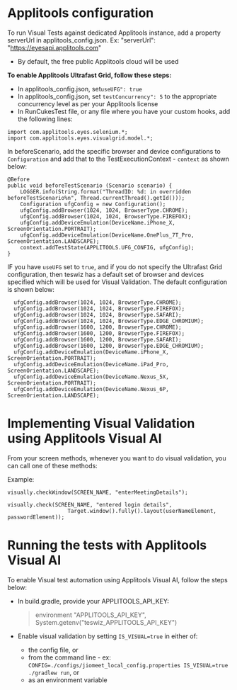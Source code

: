 # Applitools configuration
To run Visual Tests against dedicated Applitools instance, add a property serverUrl in applitools_config.json.
Ex: "serverUrl": "https://eyesapi.applitools.com"
* By default, the free public Applitools cloud will be used

**To enable Applitools Ultrafast Grid, follow these steps:**
* In applitools_config.json, set`useUFG": true`
* In applitools_config.json, set `testConcurrency": 5` to the appropriate concurrency level as per your Applitools
  license
* In RunCukesTest file, or any file where you have your custom hooks, add the following lines:

```
import com.applitools.eyes.selenium.*;
import com.applitools.eyes.visualgrid.model.*;
```

In beforeScenario, add the specific browser and device configurations to `Configuration` and add that to the
TestExecutionContext - `context` as shown below:
```
@Before
public void beforeTestScenario (Scenario scenario) {
    LOGGER.info(String.format("ThreadID: %d: in overridden beforeTestScenario%n", Thread.currentThread().getId()));
    Configuration ufgConfig = new Configuration();
    ufgConfig.addBrowser(1024, 1024, BrowserType.CHROME);
    ufgConfig.addBrowser(1024, 1024, BrowserType.FIREFOX);
    ufgConfig.addDeviceEmulation(DeviceName.iPhone_X, ScreenOrientation.PORTRAIT);
    ufgConfig.addDeviceEmulation(DeviceName.OnePlus_7T_Pro, ScreenOrientation.LANDSCAPE);
    context.addTestState(APPLITOOLS.UFG_CONFIG, ufgConfig);
}
```

IF you have `useUFG` set to `true`, and if you do not specify the Ultrafast Grid configuration, then teswiz has a
default set of browser and devices specified which will be used for Visual Validation. The default configuration is
shown below:

```
  ufgConfig.addBrowser(1024, 1024, BrowserType.CHROME);
  ufgConfig.addBrowser(1024, 1024, BrowserType.FIREFOX);
  ufgConfig.addBrowser(1024, 1024, BrowserType.SAFARI);
  ufgConfig.addBrowser(1024, 1024, BrowserType.EDGE_CHROMIUM);
  ufgConfig.addBrowser(1600, 1200, BrowserType.CHROME);
  ufgConfig.addBrowser(1600, 1200, BrowserType.FIREFOX);
  ufgConfig.addBrowser(1600, 1200, BrowserType.SAFARI);
  ufgConfig.addBrowser(1600, 1200, BrowserType.EDGE_CHROMIUM);
  ufgConfig.addDeviceEmulation(DeviceName.iPhone_X, ScreenOrientation.PORTRAIT);
  ufgConfig.addDeviceEmulation(DeviceName.iPad_Pro, ScreenOrientation.LANDSCAPE);
  ufgConfig.addDeviceEmulation(DeviceName.Nexus_5X, ScreenOrientation.PORTRAIT);
  ufgConfig.addDeviceEmulation(DeviceName.Nexus_6P, ScreenOrientation.LANDSCAPE);
```

# Implementing Visual Validation using Applitools Visual AI
From your screen methods, whenever you want to do visual validation, you can call one of these methods:

Example:
  
    visually.checkWindow(SCREEN_NAME, "enterMeetingDetails");

    visually.check(SCREEN_NAME, "entered login details",
                       Target.window().fully().layout(userNameElement, passwordElement));

# Running the tests with Applitools Visual AI

To enable Visual test automation using Applitools Visual AI, follow the steps below:
* In build.gradle, provide your APPLITOOLS_API_KEY:

  > environment "APPLITOOLS_API_KEY", System.getenv("teswiz_APPLITOOLS_API_KEY")

* Enable visual validation by setting `IS_VISUAL=true` in either of:
  * the config file, or
  * from the command line - ex: `CONFIG=./configs/jiomeet_local_config.properties IS_VISUAL=true ./gradlew run`, or
  * as an environment variable